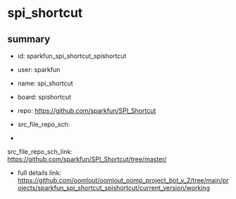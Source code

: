 # spi_shortcut
 
## summary 
* id: sparkfun_spi_shortcut_spishortcut
* user: sparkfun
* name: spi_shortcut
* board: spishortcut
* repo: https://github.com/sparkfun/SPI_Shortcut



* src_file_repo_sch: 
*
 src_file_repo_sch_link: https://github.com/sparkfun/SPI_Shortcut/tree/master/
* full details link: https://github.com/oomlout/oomlout_oomp_project_bot_v_2/tree/main/projects/sparkfun_spi_shortcut_spishortcut/current_version/working  






